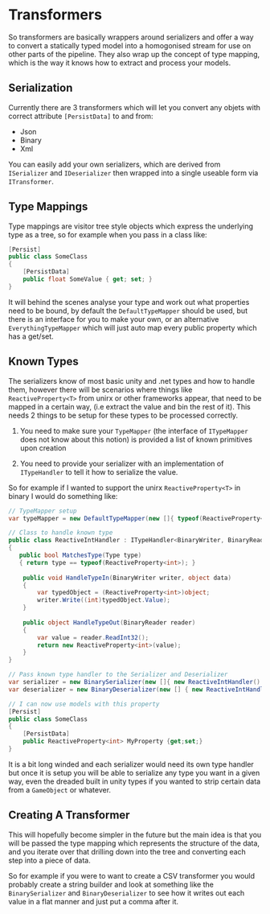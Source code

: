 # Transformers

So transformers are basically wrappers around serializers and offer a way to convert a statically typed model into a homogonised stream for use on other parts of the pipeline. They also wrap up the concept of type mapping, which is the way it knows how to extract and process your models.

## Serialization

Currently there are 3 transformers which will let you convert any objets with correct attribute `[PersistData]` to and from:

- Json
- Binary
- Xml

You can easily add your own serializers, which are derived from `ISerializer` and `IDeserializer` then wrapped into a single useable form via `ITransformer`.


## Type Mappings

Type mappings are visitor tree style objects which express the underlying type as a tree, so for example when you pass in a class like:

```csharp
[Persist]
public class SomeClass
{
    [PersistData]
    public float SomeValue { get; set; }
}
```

It will behind the scenes analyse your type and work out what properties need to be bound, by default the `DefaultTypeMapper` should be used, but there is an interface for you to make your own, or an alternative `EverythingTypeMapper` which will just auto map every public property which has a get/set.

## Known Types

The serializers know of most basic unity and .net types and how to handle them, however there will be scenarios where things like `ReactiveProperty<T>` from unirx or other frameworks appear, that need to be mapped in a certain way, (i.e extract the value and bin the rest of it). This needs 2 things to be setup for these types to be processed correctly.

 1. You need to make sure your `TypeMapper` (the interface of `ITypeMapper` does not know about this notion) is provided a list of known primitives upon creation

 2. You need to provide your serializer with an implementation of `ITypeHandler` to tell it how to serialize the value.

So for example if I wanted to support the unirx `ReactiveProperty<T>` in binary I would do something like:

```csharp
// TypeMapper setup
var typeMapper = new DefaultTypeMapper(new []{ typeof(ReactiveProperty<int>)});

// Class to handle known type
public class ReactiveIntHandler : ITypeHandler<BinaryWriter, BinaryReader>
{
   public bool MatchesType(Type type)
   { return type == typeof(ReactiveProperty<int>); }
   
    public void HandleTypeIn(BinaryWriter writer, object data)
    {
        var typedObject = (ReactiveProperty<int>)object;
        writer.Write((int)typedObject.Value);
    }
    
    public object HandleTypeOut(BinaryReader reader)
    {
        var value = reader.ReadInt32();
        return new ReactiveProperty<int>(value);
    }
}

// Pass known type handler to the Serializer and Deserializer
var serializer = new BinarySerializer(new []{ new ReactiveIntHandler() });
var deserializer = new BinaryDeserializer(new [] { new ReactiveIntHandler() });

// I can now use models with this property
[Persist]
public class SomeClass
{
    [PersistData]
    public ReactiveProperty<int> MyProperty {get;set;}
}
```

It is a bit long winded and each serializer would need its own type handler but once it is setup you will be able to serialize any type you want in a given way, even the dreaded built in unity types if you wanted to strip certain data from a `GameObject` or whatever.

## Creating A Transformer

This will hopefully become simpler in the future but the main idea is that you will be passed the type mapping which represents the structure of the data, and you iterate over that drilling down into the tree and converting each step into a piece of data.

So for example if you were to want to create a CSV transformer you would probably create a string builder and look at something like the `BinarySerializer` and `BinaryDeserializer` to see how it writes out each value in a flat manner and just put a comma after it.